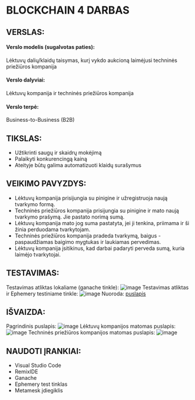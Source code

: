 # BLOCKCHAIN 4 DARBAS

VERSLAS:
--------------------------------------
#### Verslo modelis (sugalvotas paties): 
Lėktuvų dalių/klaidų taisymas, kurį vykdo aukcioną laimėjusi techninės priežiūros kompanija
#### Verslo dalyviai: 
Lėktuvų kompanija ir techninės priežiūros kompanija
#### Verslo terpė: 
Business-to-Business (B2B)

TIKSLAS:
--------------------------------------
- Užtikrinti saugų ir skaidrų mokėjimą
- Palaikyti konkurencingą kainą
- Ateityje būtų galima automatizuoti klaidų surašymus

VEIKIMO PAVYZDYS:
--------------------------------------
- Lėktuvų kompanija prisijungia su pinigine ir užregistruoja naują tvarkymo formą.
- Techninės priežiūros kompanija prisijungia su pinigine ir mato naują tvarkymo prašymą. Jie pastato norimą sumą.
- Lėktuvų kompanija mato jog suma pastatyta, jei ji tenkina, priimama ir ši žinia perduodama tvarkytojam.
- Techninės priežiūros kompanija pradeda tvarkymą, baigus - paspaudžiamas baigimo mygtukas ir laukiamas pervedimas.
- Lėktuvų kompanija įsitikinus, kad darbai padaryti perveda sumą, kuria laimėjo tvarkytojai.
  
TESTAVIMAS:
--------------------------------------
Testavimas atliktas lokaliame (ganache tinkle):
![image](https://github.com/user-attachments/assets/f0421884-2e59-4c76-b09a-def0bebff062)
Testavimas atliktas ir Ephemery testiniame tinkle:
![image](https://github.com/user-attachments/assets/f8e68afc-b61b-4b53-ab56-20d8363e12fc)
Nuoroda: [puslapis](https://otter.bordel.wtf/address/0xED39b1267580Cf2A14cCa899776DD3A731fD66A3)

IŠVAIZDA:
--------------------------------------
Pagrindinis puslapis:
![image](https://github.com/user-attachments/assets/5e466af0-59ac-474f-bf09-e0910e6ab64d)
Lėktuvų kompanijos matomas puslapis:
![image](https://github.com/user-attachments/assets/3594e8ac-ba3c-4e82-bbe9-7d15a3478073)
Techninės priežiūros kompanijos matomas puslapis:
![image](https://github.com/user-attachments/assets/36eacd98-58d4-4f55-81ad-6cce715f8fdd)

NAUDOTI ĮRANKIAI:
--------------------------------------
- Visual Studio Code
- RemixIDE
- Ganache
- Ephemery test tinklas
- Metamesk įdiegiklis




